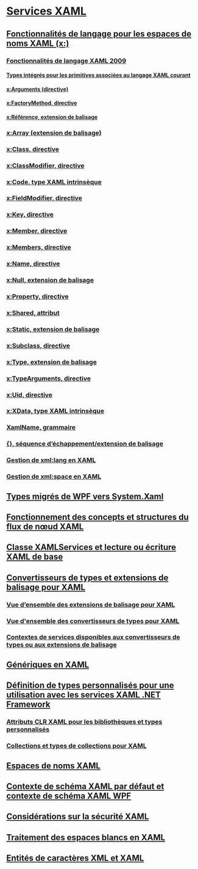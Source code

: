 # [Services XAML](index.md)
## [Fonctionnalités de langage pour les espaces de noms XAML (x:)](xaml-namespace-x-language-features.md)
### [Fonctionnalités de langage XAML 2009](xaml-2009-language-features.md)
#### [Types intégrés pour les primitives associées au langage XAML courant](built-in-types-for-common-xaml-language-primitives.md)
#### [x:Arguments (directive)](x-arguments-directive.md)
#### [x:FactoryMethod, directive](x-factorymethod-directive.md)
#### [x:Référence, extension de balisage](x-reference-markup-extension.md)
### [x:Array (extension de balisage)](x-array-markup-extension.md)
### [x:Class, directive](x-class-directive.md)
### [x:ClassModifier, directive](x-classmodifier-directive.md)
### [x:Code, type XAML intrinsèque](x-code-intrinsic-xaml-type.md)
### [x:FieldModifier, directive](x-fieldmodifier-directive.md)
### [x:Key, directive](x-key-directive.md)
### [x:Member, directive](x-member-directive.md)
### [x:Members, directive](x-members-directive.md)
### [x:Name, directive](x-name-directive.md)
### [x:Null, extension de balisage](x-null-markup-extension.md)
### [x:Property, directive](x-property-directive.md)
### [x:Shared, attribut](x-shared-attribute.md)
### [x:Static, extension de balisage](x-static-markup-extension.md)
### [x:Subclass, directive](x-subclass-directive.md)
### [x:Type, extension de balisage](x-type-markup-extension.md)
### [x:TypeArguments, directive](x-typearguments-directive.md)
### [x:Uid, directive](x-uid-directive.md)
### [x:XData, type XAML intrinsèque](x-xdata-intrinsic-xaml-type.md)
### [XamlName, grammaire](xamlname-grammar.md)
### [{}, séquence d’échappement/extension de balisage](escape-sequence-markup-extension.md)
### [Gestion de xml:lang en XAML](xml-lang-handling-in-xaml.md)
### [Gestion de xml:space en XAML](xml-space-handling-in-xaml.md)
## [Types migrés de WPF vers System.Xaml](types-migrated-from-wpf-to-system-xaml.md)
## [Fonctionnement des concepts et structures du flux de nœud XAML](understanding-xaml-node-stream-structures-and-concepts.md)
## [Classe XAMLServices et lecture ou écriture XAML de base](xamlservices-class-and-basic-xaml-reading-or-writing.md)
## [Convertisseurs de types et extensions de balisage pour XAML](type-converters-and-markup-extensions-for-xaml.md)
### [Vue d’ensemble des extensions de balisage pour XAML](markup-extensions-for-xaml-overview.md)
### [Vue d'ensemble des convertisseurs de types pour XAML](type-converters-for-xaml-overview.md)
### [Contextes de services disponibles aux convertisseurs de types ou aux extensions de balisage](service-contexts-available-to-type-converters-and-markup-extensions.md)
## [Génériques en XAML](generics-in-xaml.md)
## [Définition de types personnalisés pour une utilisation avec les services XAML .NET Framework](defining-custom-types-for-use-with-net-framework-xaml-services.md)
### [Attributs CLR XAML pour les bibliothèques et types personnalisés](xaml-related-clr-attributes-for-custom-types-and-libraries.md)
### [Collections et types de collections pour XAML](collections-and-collection-types-for-xaml.md)
## [Espaces de noms XAML](xaml-namespaces-for-net-framework-xaml-services.md)
## [Contexte de schéma XAML par défaut et contexte de schéma XAML WPF](default-xaml-schema-context-and-wpf-xaml-schema-context.md)
## [Considérations sur la sécurité XAML](xaml-security-considerations.md)
## [Traitement des espaces blancs en XAML](whitespace-processing-in-xaml.md)
## [Entités de caractères XML et XAML](xml-character-entities-and-xaml.md)
